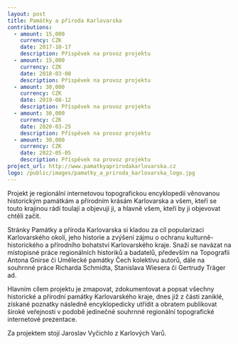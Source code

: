 ```yaml
---
layout: post
title: Památky a příroda Karlovarska
contributions:
  - amount: 15,000
    currency: CZK
    date: 2017-10-17
    description: Příspěvek na provoz projektu
  - amount: 15,000
    currency: CZK
    date: 2018-03-08
    description: Příspěvek na provoz projektu
  - amount: 30,000
    currency: CZK
    date: 2019-08-12
    description: Příspěvek na provoz projektu
  - amount: 30,000
    currency: CZK
    date: 2020-03-25
    description: Příspěvek na provoz projektu
  - amount: 30,000
    currency: CZK
    date: 2022-05-05
    description: Příspěvek na provoz projektu
project_url: http://www.pamatkyaprirodakarlovarska.cz
logo: /public/images/pamatky_a_priroda_karlovarska_logo.jpg
---
```


Projekt je regionální internetovou topografickou encyklopedií věnovanou historickým památkám a přírodním krásám Karlovarska a všem, kteří se touto krajinou rádi toulají a objevují ji, a hlavně všem, kteří by ji objevovat chtěli začít.

Stránky Památky a příroda Karlovarska si kladou za cíl popularizaci Karlovarského okolí, jeho historie a zvýšení zájmu o ochranu kulturně-historického a přírodního bohatství Karlovarského kraje. Snaží se navázat na místopisné práce regionálních historiků a badatelů, především na Topografii Antona Gnirse či Umělecké památky Čech kolektivu autorů, dále na souhrnné práce Richarda Schmidta, Stanislava Wiesera či Gertrudy Träger ad.

Hlavním cílem projektu je zmapovat, zdokumentovat a popsat všechny historické a přírodní památky Karlovarského kraje, dnes již z části zaniklé, získané poznatky následně encyklopedicky utřídit a obratem publikovat široké veřejnosti v podobě jedinečné souhrnné regionální topografické internetové prezentace.

Za projektem stojí Jaroslav Vyčichlo z Karlových Varů.
